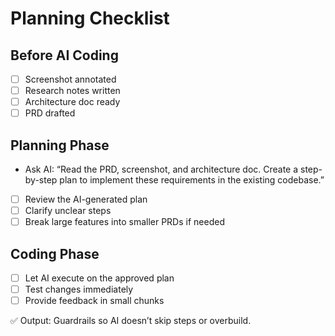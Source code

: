 # Planning Checklist

## Before AI Coding
- [ ] Screenshot annotated
- [ ] Research notes written
- [ ] Architecture doc ready
- [ ] PRD drafted

## Planning Phase
- Ask AI: “Read the PRD, screenshot, and architecture doc. Create a step-by-step plan to implement these requirements in the existing codebase.”
- [ ] Review the AI-generated plan
- [ ] Clarify unclear steps
- [ ] Break large features into smaller PRDs if needed

## Coding Phase
- [ ] Let AI execute on the approved plan
- [ ] Test changes immediately
- [ ] Provide feedback in small chunks

✅ Output: Guardrails so AI doesn’t skip steps or overbuild.
